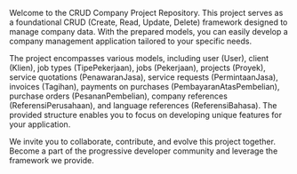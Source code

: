Welcome to the CRUD Company Project Repository. This project serves as a foundational CRUD (Create, Read, Update, Delete) framework designed to manage company data. With the prepared models, you can easily develop a company management application tailored to your specific needs.

The project encompasses various models, including user (User), client (Klien), job types (TipePekerjaan), jobs (Pekerjaan), projects (Proyek), service quotations (PenawaranJasa), service requests (PermintaanJasa), invoices (Tagihan), payments on purchases (PembayaranAtasPembelian), purchase orders (PesananPembelian), company references (ReferensiPerusahaan), and language references (ReferensiBahasa). The provided structure enables you to focus on developing unique features for your application.

We invite you to collaborate, contribute, and evolve this project together. Become a part of the progressive developer community and leverage the framework we provide.
